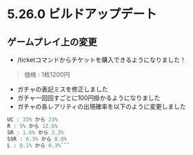 # 5.26.0 ビルドアップデート
## ゲームプレイ上の変更

* /ticketコマンドからチケットを購入できるようになりました！
>価格 : 1枚1200円


* ガチャの表記ミスを修正しました
* ガチャ一回回すごとに100円掛かるようになりました
* ガチャの各レアリティの出現確率を以下のように変更しました
```C : 60% から 60%
UC : 33% から 23%
R : 5% から 12.6%
SR : 1.6% から 3.3%
SSR : 0.3% から 0.8%
L : 0.1% から 0.3%```